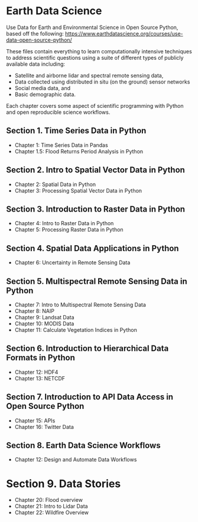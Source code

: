 # Earth Data Science
Use Data for Earth and Environmental Science in Open Source Python, based off the following: https://www.earthdatascience.org/courses/use-data-open-source-python/

These files contain everything to learn computationally intensive techniques to address scientific questions using a suite of different types of publicly available data including:

* Satellite and airborne lidar and spectral remote sensing data,
* Data collected using distributed in situ (on the ground) sensor networks
* Social media data, and
* Basic demographic data.

Each chapter covers some aspect of scientific programming with Python and open reproducible science workflows.


## Section 1. Time Series Data in Python
* Chapter 1: Time Series Data in Pandas
* Chapter 1.5: Flood Returns Period Analysis in Python
## Section 2. Intro to Spatial Vector Data in Python
* Chapter 2: Spatial Data in Python
* Chapter 3: Processing Spatial Vector Data in Python
## Section 3. Introduction to Raster Data in Python
* Chapter 4: Intro to Raster Data in Python
* Chapter 5: Processing Raster Data in Python
## Section 4. Spatial Data Applications in Python
* Chapter 6: Uncertainty in Remote Sensing Data
## Section 5. Multispectral Remote Sensing Data in Python
* Chapter 7: Intro to Multispectral Remote Sensing Data
* Chapter 8: NAIP
* Chapter 9: Landsat Data
* Chapter 10: MODIS Data
* Chapter 11: Calculate Vegetation Indices in Python
## Section 6. Introduction to Hierarchical Data Formats in Python
* Chapter 12: HDF4
* Chapter 13: NETCDF
## Section 7. Introduction to API Data Access in Open Source Python
* Chapter 15: APIs
* Chapter 16: Twitter Data
## Section 8. Earth Data Science Workflows
* Chapter 12: Design and Automate Data Workflows
# Section 9. Data Stories
* Chapter 20: Flood overview
* Chapter 21: Intro to Lidar Data
* Chapter 22: Wildfire Overview